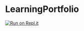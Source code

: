 # LearningPortfolio
[![Run on Repl.it](https://replit.com/badge/github/jennahyasin/LearningPortfolio)](https://replit.com/new/github/jennahyasin/LearningPortfolio)
